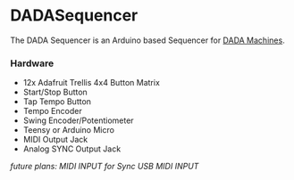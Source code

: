 # DADASequencer

The DADA Sequencer is an Arduino based Sequencer for [DADA Machines](https://www.dadamachines.com/).

### Hardware
- 12x Adafruit Trellis 4x4 Button Matrix
- Start/Stop Button
- Tap Tempo Button
- Tempo Encoder
- Swing Encoder/Potentiometer
- Teensy or Arduino Micro
- MIDI Output Jack
- Analog SYNC Output Jack

*future plans:
MIDI INPUT for Sync
USB MIDI INPUT*
